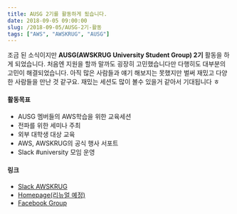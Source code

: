 ```yaml
---
title: AUSG 2기를 활동하게 됬습니다.
date: 2018-09-05 09:00:00
slug: /2018-09-05/AUSG-2기-활동
tags: ["AWS", "AWSKRUG", "AUSG"]
---
```


조금 된 소식이지만 **AUSG(AWSKRUG University Student Group) 2기** 활동을 하게 되었습니다. 처음엔 지원을
할까 말까도 굉장히 고민했습니다만 다행히도 대부분의 고민이 해결되었습니다. 아직 많은 사람들과 얘기 해보지는 못했지만 벌써 재밌고 다양한
사람들을 만난 것 같구요. 재밌는 세션도 많이 볼수 있을거 같아서 기대됩니다 ㅎ

#### **활동목표**

* AUSG 멤버들의 AWS학습을 위한 교육세션
* 전파를 위한 세미나 주최
* 외부 대학생 대상 교육
* AWS, AWSKRUG의 공식 행사 서포트
* Slack #university 모임 운영

#### 링크

* [Slack AWSKRUG](http://awskrug.slack.com)
* [Homepage(리뉴얼 예정)](http://www.awskr.org/)
* [Facebook Group](https://www.facebook.com/groups/awskrug)